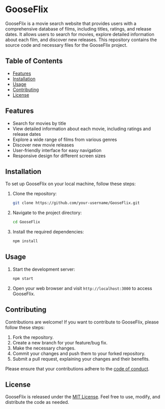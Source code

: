 # GooseFlix

GooseFlix is a movie search website that provides users with a comprehensive database of films, including titles, ratings, and release dates. It allows users to search for movies, explore detailed information about each film, and discover new releases. This repository contains the source code and necessary files for the GooseFlix project.

## Table of Contents

- [Features](#features)
- [Installation](#installation)
- [Usage](#usage)
- [Contributing](#contributing)
- [License](#license)

## Features

- Search for movies by title
- View detailed information about each movie, including ratings and release dates
- Explore a wide range of films from various genres
- Discover new movie releases
- User-friendly interface for easy navigation
- Responsive design for different screen sizes

## Installation

To set up GooseFlix on your local machine, follow these steps:

1. Clone the repository:

   ```bash
   git clone https://github.com/your-username/GooseFlix.git
   ```

2. Navigate to the project directory:

   ```bash
   cd GooseFlix
   ```

3. Install the required dependencies:

   ```bash
   npm install
   ```

## Usage

1. Start the development server:

   ```bash
   npm start
   ```

2. Open your web browser and visit `http://localhost:3000` to access GooseFlix.

## Contributing

Contributions are welcome! If you want to contribute to GooseFlix, please follow these steps:

1. Fork the repository.
2. Create a new branch for your feature/bug fix.
3. Make the necessary changes.
4. Commit your changes and push them to your forked repository.
5. Submit a pull request, explaining your changes and their benefits.

Please ensure that your contributions adhere to the [code of conduct](CODE_OF_CONDUCT.md).

## License

GooseFlix is released under the [MIT License](LICENSE). Feel free to use, modify, and distribute the code as needed.
